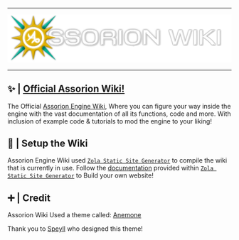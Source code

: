 
---------------
<a href="https://assorion.github.io/wiki/">![](https://github.com/Assorion/wiki/blob/main/.github/Assorion_Wiki.png)</a>

---------------
## ✨ | <a href="https://assorion.github.io/wiki/">Official Assorion Wiki!</a>
The Official <a href="https://assorion.github.io/wiki/">Assorion Engine Wiki</a>, Where you can figure your way inside the engine with the vast documentation of all its functions, code and more. With inclusion of example code & tutorials to mod the engine to your liking!

## 📖 | Setup the Wiki
Assorion Engine Wiki used <a href="https://www.getzola.org/">`Zola Static Site Generator`</a> to compile the wiki that is currently in use. Follow the <a href="https://www.getzola.org/documentation/getting-started/overview/">documentation</a> provided within <a href="https://www.getzola.org/">`Zola Static Site Generator`</a> to Build your own website!

## ➕ | Credit
Assorion Wiki Used a theme called: <a href="https://www.getzola.org/themes/anemone/">Anemone</a>

Thank you to <a href="https://github.com/speyll">Speyll</a> who designed this theme!
